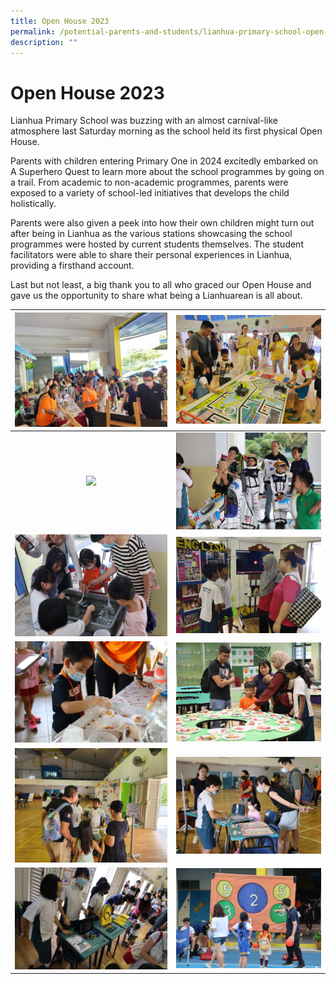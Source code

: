```yaml
---
title: Open House 2023
permalink: /potential-parents-and-students/lianhua-primary-school-open-house-2023/
description: ""
---
```

# Open House 2023

Lianhua Primary School was buzzing with an almost carnival-like atmosphere last Saturday morning as the school held its first physical Open House.

Parents with children entering Primary One in 2024 excitedly embarked on A Superhero Quest to learn more about the school programmes by going on a trail. From academic to non-academic programmes, parents were exposed to a variety of school-led initiatives that develops the child holistically.

Parents were also given a peek into how their own children might turn out after being in Lianhua as the various stations showcasing the school programmes were hosted by current students themselves. The student facilitators were able to share their personal experiences in Lianhua, providing a firsthand account.

Last but not least, a big thank you to all who graced our Open House and gave us the opportunity to share what being a Lianhuarean is all about. 

|![](/images/Potential%20Parents%20&%20Students/Open%20House%202023/openhouse20231.jpeg) | ![](/images/Potential%20Parents%20&%20Students/Open%20House%202023/openhouse20232.jpeg) | 
|:-:|:-:|
| ![](/images/Potential%20Parents%20&%20Students/Open%20House%202023/openhouse23_155.JPG)     | ![](/images/Potential%20Parents%20&%20Students/Open%20House%202023/openhouse23_170.JPG)    | 
| ![](/images/Potential%20Parents%20&%20Students/Open%20House%202023/openhouse23_58.JPG) | ![](/images/Potential%20Parents%20&%20Students/Open%20House%202023/openhouse23_130.JPG)    | 
| ![](/images/Potential%20Parents%20&%20Students/Open%20House%202023/openhouse23_18.JPG)  | ![](/images/Potential%20Parents%20&%20Students/Open%20House%202023/openhouse23_101.jpg) | 
| ![](/images/Potential%20Parents%20&%20Students/Open%20House%202023/openhouse3.jpeg)     | ![](/images/Potential%20Parents%20&%20Students/Open%20House%202023/openhouse23_135.JPG)    | 
| ![](/images/Potential%20Parents%20&%20Students/Open%20House%202023/openhouse23_138.JPG) | ![](/images/openhouse23_701.jpg)   | 